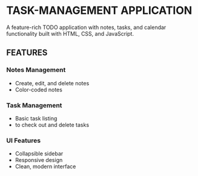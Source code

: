 # TASK-MANAGEMENT APPLICATION

A feature-rich TODO application with notes, tasks, and calendar functionality built with HTML, CSS, and JavaScript.

## FEATURES

### Notes Management

* Create, edit, and delete notes <br>
* Color-coded notes

### Task Management

* Basic task listing  <br> 
* to check out and delete tasks

### UI Features

* Collapsible sidebar <br> 
* Responsive design  <br>
* Clean, modern interface

